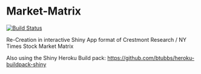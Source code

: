 # Market-Matrix

[![Build Status](https://travis-ci.com/sgoley/Market-Matrix.svg?branch=master)](https://travis-ci.com/sgoley/Market-Matrix)

Re-Creation in interactive Shiny App format of Crestmont Research / NY Times Stock Market Matrix

Also using the Shiny Heroku Build pack: https://github.com/btubbs/heroku-buildpack-shiny
